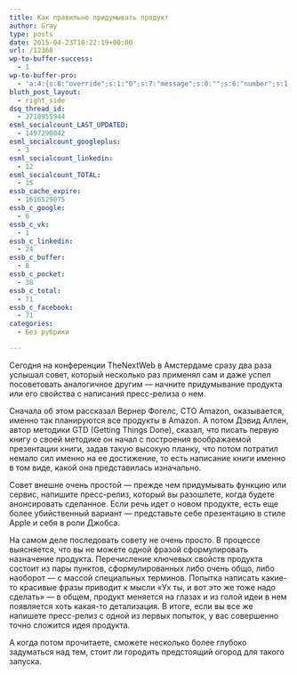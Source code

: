 ```yaml
---
title: Как правильно придумывать продукт
author: Gray
type: posts
date: 2015-04-23T18:22:19+00:00
url: /12368
wp-to-buffer-success:
  - 1
wp-to-buffer-pro:
  - 'a:4:{s:8:"override";s:1:"0";s:7:"message";s:0:"";s:6:"number";s:1:"1";s:16:"alternateMessage";s:0:"";}'
bluth_post_layout:
  - right_side
dsq_thread_id:
  - 3718955944
esml_socialcount_LAST_UPDATED:
  - 1497290042
esml_socialcount_googleplus:
  - 3
esml_socialcount_linkedin:
  - 12
esml_socialcount_TOTAL:
  - 15
essb_cache_expire:
  - 1616529075
essb_c_google:
  - 6
essb_c_vk:
  - 1
essb_c_linkedin:
  - 24
essb_c_buffer:
  - 8
essb_c_pocket:
  - 38
essb_c_total:
  - 71
essb_c_facebook:
  - 71
categories:
  - Без рубрики

---
```








Сегодня на конференции TheNextWeb в Амстердаме сразу два раза услышал совет, который несколько раз применял сам и даже успел посоветовать аналогичное другим — начните придумывание продукта или его свойства с написания пресс-релиза о нем.

Сначала об этом рассказал Вернер Фогелс, CTO Amazon, оказывается, именно так планируются все продукты в Amazon. А потом Дэвид Аллен, автор методики GTD (Getting Things Done), сказал, что писать первую книгу о своей методике он начал с построения воображаемой презентации книги, задав такую высокую планку, что потом потратил немало сил именно на ее достижение, то есть написание книги именно в том виде, какой она представилась изначально.

Совет внешне очень простой — прежде чем придумывать функцию или сервис, напишите пресс-релиз, который вы разошлете, когда будете анонсировать сделанное. Если речь идет о новом продукте, есть еще более убийственный вариант — представьте себе презентацию в стиле Apple и себя в роли Джобса.

На самом деле последовать совету не очень просто. В процессе выясняется, что вы не можете одной фразой сформулировать назначение продукта. Перечисление ключевых свойств продукта состоит из пары пунктов, сформулированных либо очень общо, либо наоборот — с массой специальных терминов. Попытка написать какие-то красивые фразы приводит к мысли &#171;Ух ты, и вот это же тоже надо сделать&#187; — в общем, продукт меняется на глазах и из голой идеи в нем появляется хоть какая-то детализация. В итоге, если вы все же напишете пресс-релиз с одной из первых попыток, у вас совершенно точно сложится идея продукта.

А когда потом прочитаете, сможете несколько более глубоко задуматься над тем, стоит ли городить предстоящий огород для такого запуска.